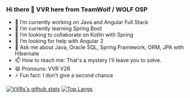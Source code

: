 ### Hi there 👋 VVR here from TeamWolf / WOLF OSP


- 🔭 I’m currently working on Java and Angular Full Stack
- 🌱 I’m currently learning Spring Boot
- 👯 I’m looking to collaborate on Kotlin with Spring 
- 🤔 I’m looking for help with Angular 2
- 💬 Ask me about Java, Oracle SQL, Spring Framework, ORM, JPA with Hibernate 
- 📫 How to reach me: That's a mystery I'll leave you to solve.
- 😄 Pronouns: VVR V2R
- ⚡ Fun fact: I don't give a second chance

[![VVRs's github stats](https://github-readme-stats.vercel.app/api?username=vvr3ddy&show_icons=true&theme=dark)](https://github.com/anuraghazra/github-readme-stats) [![Top Langs](https://github-readme-stats.vercel.app/api/top-langs/?username=vvr3ddy&exclude_repo=WolfKernel&hide=c,c%2B%2B,Assembly)](https://github.com/anuraghazra/github-readme-stats)
